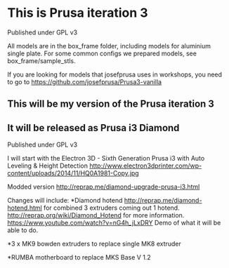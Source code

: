 # This is Prusa iteration 3
Published under GPL v3

All models are in the box_frame folder, including models for aluminium single plate. For some common configs we prepared models, see box_frame/sample_stls.

If you are looking for models that josefprusa uses in workshops, you need to go to https://github.com/josefprusa/Prusa3-vanilla


## This will be my version of the Prusa iteration 3
## It will be released as Prusa i3 Diamond
Published under GPL v3

I will start with the Electron 3D - Sixth Generation Prusa i3 with Auto Leveling & Height Detection 
http://www.electron3dprinter.com/wp-content/uploads/2014/11/HQ0A1981-Copy.jpg

Modded version
http://reprap.me/diamond-upgrade-prusa-i3.html

Changes will include:
*Diamond hotend
http://reprap.me/diamond-hotend.html for combined 3 extruders coming out 1 hotend.
http://reprap.org/wiki/Diamond_Hotend for more information.
https://www.youtube.com/watch?v=nG4h_jLxDRY Demo of what it will be able to do.

*3 x MK9 bowden extruders to replace single MK8 extruder

*RUMBA motherboard to replace MKS Base V 1.2
